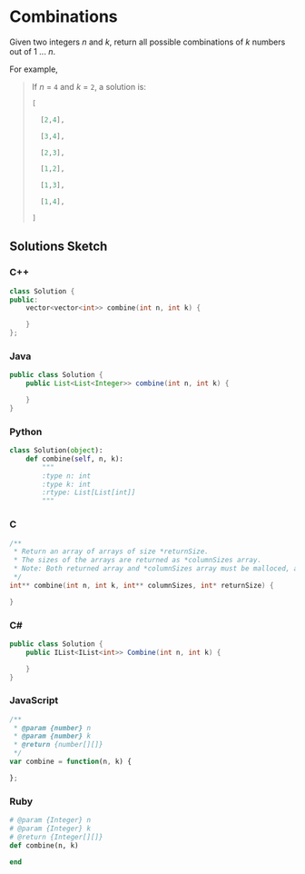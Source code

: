 # Combinations

Given two integers *n* and *k*, return all possible combinations of *k* numbers out of 1 ... *n*.

For example,

> If *n* = `4` and *k* = `2`, a solution is:
> 
> ```C
> [
> 
>   [2,4],
> 
>   [3,4],
> 
>   [2,3],
> 
>   [1,2],
> 
>   [1,3],
> 
>   [1,4],
> 
> ]
> ```

## Solutions Sketch

### C++
```C++
class Solution {
public:
    vector<vector<int>> combine(int n, int k) {

    }
};
```

### Java
```Java
public class Solution {
    public List<List<Integer>> combine(int n, int k) {

    }
}
```

### Python
```Python
class Solution(object):
    def combine(self, n, k):
        """
        :type n: int
        :type k: int
        :rtype: List[List[int]]
        """
```

### C
```C
/**
 * Return an array of arrays of size *returnSize.
 * The sizes of the arrays are returned as *columnSizes array.
 * Note: Both returned array and *columnSizes array must be malloced, assume caller calls free().
 */
int** combine(int n, int k, int** columnSizes, int* returnSize) {

}
```

### C# 
```C#
public class Solution {
    public IList<IList<int>> Combine(int n, int k) {

    }
}
```

### JavaScript
```JavaScript
/**
 * @param {number} n
 * @param {number} k
 * @return {number[][]}
 */
var combine = function(n, k) {

};
```

### Ruby
```Ruby
# @param {Integer} n
# @param {Integer} k
# @return {Integer[][]}
def combine(n, k)

end
```
